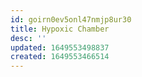 ```yaml
---
id: goirn0ev5onl47nmjp8ur30
title: Hypoxic Chamber
desc: ''
updated: 1649553498837
created: 1649553466514
---
```


